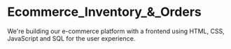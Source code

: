 # Ecommerce_Inventory_&_Orders
We're building our e-commerce platform with a frontend using HTML, CSS, JavaScript and SQL for the user experience. 
